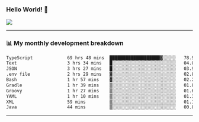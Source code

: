 ### Hello World! 👋

<a>
  <img align="center" src="https://github-readme-stats.vercel.app/api?username=megatunger&count_private=true&include_all_commits=true&bg_color=30,56CCF2,2F80ED&title_color=fff&text_color=fff" />
</a>

------
### 📊 My monthly development breakdown

<!--START_SECTION:waka-->

```txt
TypeScript             69 hrs 48 mins  ███████████████████▓░░░░░   78.90 %
Text                   3 hrs 34 mins   █░░░░░░░░░░░░░░░░░░░░░░░░   04.04 %
JSON                   3 hrs 27 mins   █░░░░░░░░░░░░░░░░░░░░░░░░   03.91 %
.env file              2 hrs 29 mins   ▓░░░░░░░░░░░░░░░░░░░░░░░░   02.82 %
Bash                   1 hr 57 mins    ▓░░░░░░░░░░░░░░░░░░░░░░░░   02.21 %
Gradle                 1 hr 39 mins    ▒░░░░░░░░░░░░░░░░░░░░░░░░   01.88 %
Groovy                 1 hr 27 mins    ▒░░░░░░░░░░░░░░░░░░░░░░░░   01.65 %
YAML                   1 hr 10 mins    ▒░░░░░░░░░░░░░░░░░░░░░░░░   01.32 %
XML                    59 mins         ▒░░░░░░░░░░░░░░░░░░░░░░░░   01.13 %
Java                   44 mins         ▒░░░░░░░░░░░░░░░░░░░░░░░░   00.85 %
```

<!--END_SECTION:waka-->

------
